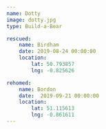 ```yaml
---
name: Dotty
image: dotty.jpg
type: Build-a-Bear

rescued:
    name: Birdham
    date: 2019-08-24 00:00:00
    location:
        lat: 50.793857
        lng: -0.825626

rehomed:
    name: Bordon
    date:  2019-09-21 00:00:00
    location:
        lat: 51.115613
        lng: -0.861611
---
```

